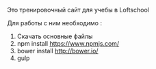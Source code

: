 Это тренировочный сайт для учебы в Loftschool 

Для работы с ним необходимо :
1. Скачать основные файлы 
2. npm install https://www.npmjs.com/ 
3. bower install http://bower.io/ 
4. gulp
